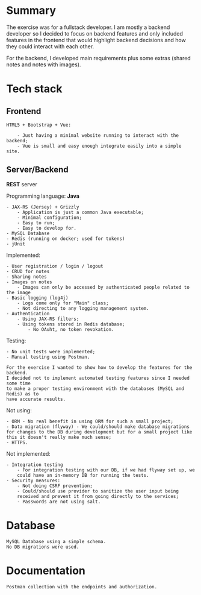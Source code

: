 # Summary

The exercise was for a fullstack developer. I am mostly a backend developer so I decided to focus on backend features and only included features in the frontend that would highlight backend decisions and how they could interact with each other.

For the backend, I developed main requirements plus some extras (shared notes and notes with images).

# Tech stack

## Frontend

	HTML5 + Bootstrap + Vue:
	
		- Just having a minimal website running to interact with the backend;
		- Vue is small and easy enough integrate easily into a simple site.
		 
## Server/Backend

**REST** server

Programming language: **Java**

	- JAX-RS (Jersey) + Grizzly
		- Application is just a common Java executable;
		- Minimal configuration;
		- Easy to run;
		- Easy to develop for.
	- MySQL Database
	- Redis (running on docker; used for tokens)
	- jUnit

Implemented:

	- User registration / login / logout
	- CRUD for notes
	- Sharing notes
	- Images on notes
		- Images can only be accessed by authenticated people related to the image
	- Basic logging (log4j)
		- Logs come only for "Main" class;
		- Not directing to any logging management system.
	- Authentication
		- Using JAX-RS filters;
		- Using tokens stored in Redis database;
			- No OAuht, no token revokation.
	
Testing:

	- No unit tests were implemented;
	- Manual testing using Postman.

	For the exercise I wanted to show how to develop the features for the backend.
	I decided not to implement automated testing features since I needed some time 
	to make a proper testing environment with the databases (MySQL and Redis) as to 
	have accurate results.


Not using:

	- ORM - No real benefit in using ORM for such a small project;
	- Data migration (flyway) - We could/should make database migrations
	for changes to the DB during development but for a small project like
	this it doesn't really make much sense;
	- HTTPS.
	
Not implemented:
	
	- Integration testing
		- For integration testing with our DB, if we had flyway set up, we
		could have an in-memory DB for running the tests. 
	- Security measures:
		- Not doing CSRF prevention;
		- Could/should use provider to sanitize the user input being 
		received and prevent it from going directly to the services;
		- Passwords are not using salt.

# Database

	MySQL Database using a simple schema.
	No DB migrations were used.
	
# Documentation

	Postman collection with the endpoints and authorization.
	

	